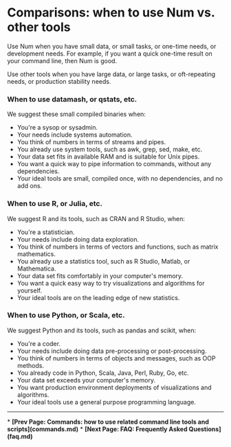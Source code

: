 # Comparisons: when to use Num vs. other tools

Use Num when you have small data, or small tasks, or one-time needs, or development needs.
For example, if you want a quick one-time result on your command line, then Num is good.

Use other tools when you have large data, or large tasks, or oft-repeating needs, or production stability needs.

### When to use datamash, or qstats, etc.

We suggest these small compiled binaries when:

* You're a sysop or sysadmin.
* Your needs include systems automation.
* You think of numbers in terms of streams and pipes.
* You already use system tools, such as awk, grep, sed, make, etc.
* Your data set fits in available RAM and is suitable for Unix pipes.
* You want a quick way to pipe information to commands, without any dependencies.
* Your ideal tools are small, compiled once, with no dependencies, and no add ons.

### When to use R, or Julia, etc.

We suggest R and its tools, such as CRAN and R Studio, when:

* You're a statistician.
* Your needs include doing data exploration.
* You think of numbers in terms of vectors and functions, such as matrix mathematics.
* You already use a statistics tool, such as R Studio, Matlab, or Mathematica.
* Your data set fits comfortably in your computer's memory.
* You want a quick easy way to try visualizations and algorithms for yourself.
* Your ideal tools are on the leading edge of new statistics.

### When to use Python, or Scala, etc.

We suggest Python and its tools, such as pandas and scikit, when:

* You're a coder.
* Your needs include doing data pre-processing or post-processing.
* You think of numbers in terms of objects and messages, such as OOP methods.
* You already code in Python, Scala, Java, Perl, Ruby, Go, etc.
* Your data set exceeds your computer's memory.
* You want production environment deployments of visualizations and algorithms.
* Your ideal tools use a general purpose programming language.


<p><hr>
<nav>
* <b>[Prev Page: Commands: how to use related command line tools and scripts](commands.md)</b>
* <b>[Next Page: FAQ: Frequently Asked Questions](faq.md)</b>
</nav>
